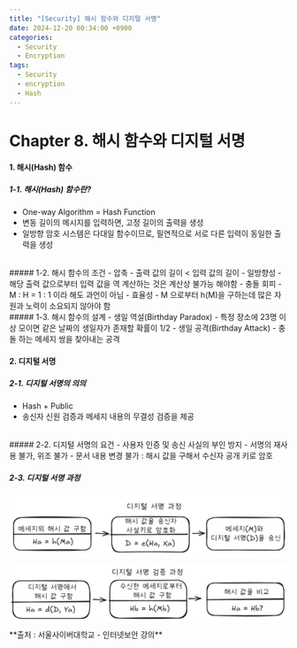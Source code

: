 ```yaml
---
title: "[Security] 해시 함수와 디지털 서명"
date: 2024-12-20 00:34:00 +0900
categories:
  - Security
  - Encryption
tags:
  - Security
  - encryption
  - Hash
---
```


# Chapter 8. 해시 함수와 디지털 서명
#### 1. 해시(Hash) 함수
##### 1-1. 해시(Hash) 함수란?
- One-way Algorithm = Hash Function
- 변동 길이의 메시지를 입력하면, 고정 길이의 출력을 생성
- 일방향 암호 시스템은 다대일 함수이므로, 필연적으로 서로 다른 입력이 동일한 출력을 생성

<br>
##### 1-2. 해시 함수의 조건
- 압축
	- 출력 값의 길이 < 입력 값의 길이
- 일방향성
	- 해당 출력 값으로부터 입력 값을 역 계산하는 것은 계산상 불가능 해야함
- 충돌 회피
	- M : H = 1 : 1 이라 해도 과언이 아님
- 효율성
	- M 으로부터 h(M)을 구하는데 많은 자원과 노력이 소요되지 않아야 함

<br>
##### 1-3. 해시 함수의 설계
- 생일 역설(Birthday Paradox)
	- 특정 장소에 23명 이상 모이면 같은 날짜의 생일자가 존재할 확률이 1/2
- 생일 공격(Birthday Attack)
	- 충돌 하는 메세지 쌍을 찾아내는 공격

<br>

#### 2. 디지털 서명
##### 2-1. 디지털 서명의 의의
- Hash + Public
- 송신자 신원 검증과 메세지 내용의 무결성 검증을 제공

<br>
##### 2-2. 디지털 서명의 요건
- 사용자 인증 및 송신 사실의 부인 방지
- 서명의 재사용 불가,  위조 불가
- 문서 내용 변경 불가 : 해시 값을 구해서 수신자 공개 키로 암호

##### 2-3. 디지털 서명 과정
 <div style="text-align: left; padding: 0; margin: 0;"> <img src="/assets/img/디지털01.png" style="float: left; margin: 0 10px 10px 0; width: 700px;"></div>
 <div style="text-align: left; padding: 0; margin: 0;"> <img src="/assets/img/디지털02.png" style="float: left; margin: 0 10px 10px 0; width: 700px;"> </div>
<br>
<br>
<br>
**출처 : 서울사이버대학교 - 인터넷보안 강의**
